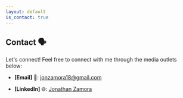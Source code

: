 ```yaml
---
layout: default
is_contact: true
---
```


## Contact 🗣
Let's connect! Feel free to connect with me through the media outlets below:

* **[Email]** 📧: [jonzamora18@gmail.com](mailto:jonzamora18@gmail.com)

* **[LinkedIn]** 🌐: [Jonathan Zamora](https://linkedin.com/in/jonzamora18)